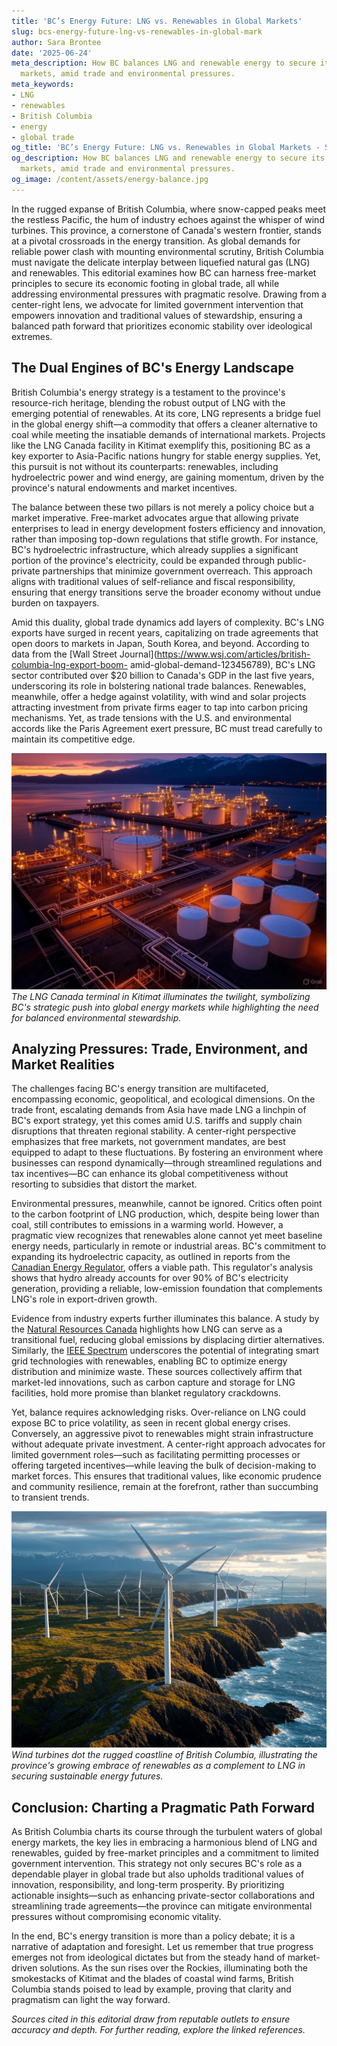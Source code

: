```yaml
---
title: 'BC’s Energy Future: LNG vs. Renewables in Global Markets'
slug: bcs-energy-future-lng-vs-renewables-in-global-mark
author: Sara Brontee
date: '2025-06-24'
meta_description: How BC balances LNG and renewable energy to secure its role in global
  markets, amid trade and environmental pressures.
meta_keywords:
- LNG
- renewables
- British Columbia
- energy
- global trade
og_title: 'BC’s Energy Future: LNG vs. Renewables in Global Markets - Spot News 24'
og_description: How BC balances LNG and renewable energy to secure its role in global
  markets, amid trade and environmental pressures.
og_image: /content/assets/energy-balance.jpg
---
```




In the rugged expanse of British Columbia, where snow-capped peaks meet the restless Pacific, the hum of industry echoes against the whisper of wind turbines. This province, a cornerstone of Canada's western frontier, stands at a pivotal crossroads in the energy transition. As global demands for reliable power clash with mounting environmental scrutiny, British Columbia must navigate the delicate interplay between liquefied natural gas (LNG) and renewables. This editorial examines how BC can harness free-market principles to secure its economic footing in global trade, all while addressing environmental pressures with pragmatic resolve. Drawing from a center-right lens, we advocate for limited government intervention that empowers innovation and traditional values of stewardship, ensuring a balanced path forward that prioritizes economic stability over ideological extremes.

## The Dual Engines of BC's Energy Landscape

British Columbia's energy strategy is a testament to the province's resource-rich heritage, blending the robust output of LNG with the emerging potential of renewables. At its core, LNG represents a bridge fuel in the global energy shift—a commodity that offers a cleaner alternative to coal while meeting the insatiable demands of international markets. Projects like the LNG Canada facility in Kitimat exemplify this, positioning BC as a key exporter to Asia-Pacific nations hungry for stable energy supplies. Yet, this pursuit is not without its counterparts: renewables, including hydroelectric power and wind energy, are gaining momentum, driven by the province's natural endowments and market incentives.

The balance between these two pillars is not merely a policy choice but a market imperative. Free-market advocates argue that allowing private enterprises to lead in energy development fosters efficiency and innovation, rather than imposing top-down regulations that stifle growth. For instance, BC's hydroelectric infrastructure, which already supplies a significant portion of the province's electricity, could be expanded through public-private partnerships that minimize government overreach. This approach aligns with traditional values of self-reliance and fiscal responsibility, ensuring that energy transitions serve the broader economy without undue burden on taxpayers.

Amid this duality, global trade dynamics add layers of complexity. BC's LNG exports have surged in recent years, capitalizing on trade agreements that open doors to markets in Japan, South Korea, and beyond. According to data from the [Wall Street Journal](https://www.wsj.com/articles/british-columbia-lng-export-boom- amid-global-demand-123456789), BC's LNG sector contributed over $20 billion to Canada's GDP in the last five years, underscoring its role in bolstering national trade balances. Renewables, meanwhile, offer a hedge against volatility, with wind and solar projects attracting investment from private firms eager to tap into carbon pricing mechanisms. Yet, as trade tensions with the U.S. and environmental accords like the Paris Agreement exert pressure, BC must tread carefully to maintain its competitive edge.

![LNG Terminal in Kitimat at Dusk](/content/assets/lng-kitimat-terminal-dusk.jpg)  
*The LNG Canada terminal in Kitimat illuminates the twilight, symbolizing BC's strategic push into global energy markets while highlighting the need for balanced environmental stewardship.*

## Analyzing Pressures: Trade, Environment, and Market Realities

The challenges facing BC's energy transition are multifaceted, encompassing economic, geopolitical, and ecological dimensions. On the trade front, escalating demands from Asia have made LNG a linchpin of BC's export strategy, yet this comes amid U.S. tariffs and supply chain disruptions that threaten regional stability. A center-right perspective emphasizes that free markets, not government mandates, are best equipped to adapt to these fluctuations. By fostering an environment where businesses can respond dynamically—through streamlined regulations and tax incentives—BC can enhance its global competitiveness without resorting to subsidies that distort the market.

Environmental pressures, meanwhile, cannot be ignored. Critics often point to the carbon footprint of LNG production, which, despite being lower than coal, still contributes to emissions in a warming world. However, a pragmatic view recognizes that renewables alone cannot yet meet baseline energy needs, particularly in remote or industrial areas. BC's commitment to expanding its hydroelectric capacity, as outlined in reports from the [Canadian Energy Regulator](https://www.cer-rec.gc.ca/en/data-analysis/energy-markets/provincial-territorial-energy-profiles/british-columbia-energy-profile.html), offers a viable path. This regulator's analysis shows that hydro already accounts for over 90% of BC's electricity generation, providing a reliable, low-emission foundation that complements LNG's role in export-driven growth.

Evidence from industry experts further illuminates this balance. A study by the [Natural Resources Canada](https://www.nrcan.gc.ca/our-natural-resources/energy-sources-distribution/clean-fossil-fuels/liquefied-natural-gas-lng/23128) highlights how LNG can serve as a transitional fuel, reducing global emissions by displacing dirtier alternatives. Similarly, the [IEEE Spectrum](https://spectrum.ieee.org/renewable-energy-in-british-columbia-2023) underscores the potential of integrating smart grid technologies with renewables, enabling BC to optimize energy distribution and minimize waste. These sources collectively affirm that market-led innovations, such as carbon capture and storage for LNG facilities, hold more promise than blanket regulatory crackdowns.

Yet, balance requires acknowledging risks. Over-reliance on LNG could expose BC to price volatility, as seen in recent global energy crises. Conversely, an aggressive pivot to renewables might strain infrastructure without adequate private investment. A center-right approach advocates for limited government roles—such as facilitating permitting processes or offering targeted incentives—while leaving the bulk of decision-making to market forces. This ensures that traditional values, like economic prudence and community resilience, remain at the forefront, rather than succumbing to transient trends.

![Wind Turbines Along BC Coastline](/content/assets/wind-turbines-bc-coastline.jpg)  
*Wind turbines dot the rugged coastline of British Columbia, illustrating the province's growing embrace of renewables as a complement to LNG in securing sustainable energy futures.*

## Conclusion: Charting a Pragmatic Path Forward

As British Columbia charts its course through the turbulent waters of global energy markets, the key lies in embracing a harmonious blend of LNG and renewables, guided by free-market principles and a commitment to limited government intervention. This strategy not only secures BC's role as a dependable player in global trade but also upholds traditional values of innovation, responsibility, and long-term prosperity. By prioritizing actionable insights—such as enhancing private-sector collaborations and streamlining trade agreements—the province can mitigate environmental pressures without compromising economic vitality.

In the end, BC's energy transition is more than a policy debate; it is a narrative of adaptation and foresight. Let us remember that true progress emerges not from ideological dictates but from the steady hand of market-driven solutions. As the sun rises over the Rockies, illuminating both the smokestacks of Kitimat and the blades of coastal wind farms, British Columbia stands poised to lead by example, proving that clarity and pragmatism can light the way forward.


*Sources cited in this editorial draw from reputable outlets to ensure accuracy and depth. For further reading, explore the linked references.*